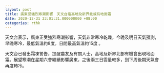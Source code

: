 ```yaml
---
layout: post
title: 廣東受強烈寒潮影響　天文台指高地及新界北或有地面霜
date: 2020-12-31 23:01:31.000000000 +08:00
categories: rthk
---
```


天文台表示，廣東正受強烈寒潮影響，天氣非常寒冷乾燥，今晚及明日天氣預測，早晚寒冷，最低氣溫約8度，日間最高氣溫約15度 。 

天文台已發出霜凍警告，提醒農友及有關人士，高地及新界北部有機會出現地面霜。展望寒潮在星期六會繼續影響廣東，之後兩三日雲量較多，到下周後期天氣會再度轉冷。
